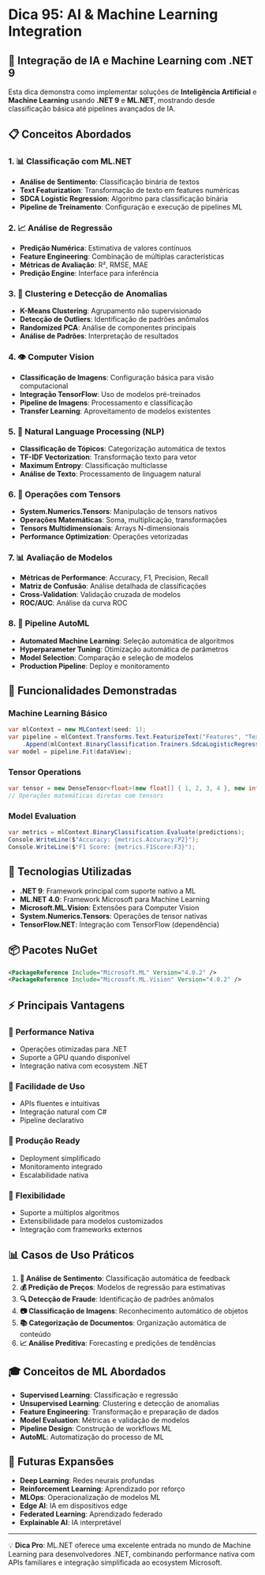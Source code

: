 # Dica 95: AI & Machine Learning Integration

## 🤖 Integração de IA e Machine Learning com .NET 9

Esta dica demonstra como implementar soluções de **Inteligência Artificial** e **Machine Learning** usando **.NET 9** e **ML.NET**, mostrando desde classificação básica até pipelines avançados de IA.

## 📋 Conceitos Abordados

### 1. 📊 Classificação com ML.NET
- **Análise de Sentimento**: Classificação binária de textos
- **Text Featurization**: Transformação de texto em features numéricas
- **SDCA Logistic Regression**: Algoritmo para classificação binária
- **Pipeline de Treinamento**: Configuração e execução de pipelines ML

### 2. 📈 Análise de Regressão
- **Predição Numérica**: Estimativa de valores contínuos
- **Feature Engineering**: Combinação de múltiplas características
- **Métricas de Avaliação**: R², RMSE, MAE
- **Predição Engine**: Interface para inferência

### 3. 🎯 Clustering e Detecção de Anomalias
- **K-Means Clustering**: Agrupamento não supervisionado
- **Detecção de Outliers**: Identificação de padrões anômalos
- **Randomized PCA**: Análise de componentes principais
- **Análise de Padrões**: Interpretação de resultados

### 4. 👁️ Computer Vision
- **Classificação de Imagens**: Configuração básica para visão computacional
- **Integração TensorFlow**: Uso de modelos pré-treinados
- **Pipeline de Imagens**: Processamento e classificação
- **Transfer Learning**: Aproveitamento de modelos existentes

### 5. 💬 Natural Language Processing (NLP)
- **Classificação de Tópicos**: Categorização automática de textos
- **TF-IDF Vectorization**: Transformação texto para vetor
- **Maximum Entropy**: Classificação multiclasse
- **Análise de Texto**: Processamento de linguagem natural

### 6. 🧮 Operações com Tensors
- **System.Numerics.Tensors**: Manipulação de tensors nativos
- **Operações Matemáticas**: Soma, multiplicação, transformações
- **Tensors Multidimensionais**: Arrays N-dimensionais
- **Performance Optimization**: Operações vetorizadas

### 7. 📊 Avaliação de Modelos
- **Métricas de Performance**: Accuracy, F1, Precision, Recall
- **Matriz de Confusão**: Análise detalhada de classificações
- **Cross-Validation**: Validação cruzada de modelos
- **ROC/AUC**: Análise da curva ROC

### 8. 🔄 Pipeline AutoML
- **Automated Machine Learning**: Seleção automática de algoritmos
- **Hyperparameter Tuning**: Otimização automática de parâmetros
- **Model Selection**: Comparação e seleção de modelos
- **Production Pipeline**: Deploy e monitoramento

## 🚀 Funcionalidades Demonstradas

### Machine Learning Básico
```csharp
var mlContext = new MLContext(seed: 1);
var pipeline = mlContext.Transforms.Text.FeaturizeText("Features", "Text")
    .Append(mlContext.BinaryClassification.Trainers.SdcaLogisticRegression());
var model = pipeline.Fit(dataView);
```

### Tensor Operations
```csharp
var tensor = new DenseTensor<float>(new float[] { 1, 2, 3, 4 }, new int[] { 2, 2 });
// Operações matemáticas diretas com tensors
```

### Model Evaluation
```csharp
var metrics = mlContext.BinaryClassification.Evaluate(predictions);
Console.WriteLine($"Accuracy: {metrics.Accuracy:P2}");
Console.WriteLine($"F1 Score: {metrics.F1Score:F3}");
```

## 🔧 Tecnologias Utilizadas

- **.NET 9**: Framework principal com suporte nativo a ML
- **ML.NET 4.0**: Framework Microsoft para Machine Learning
- **Microsoft.ML.Vision**: Extensões para Computer Vision
- **System.Numerics.Tensors**: Operações de tensor nativas
- **TensorFlow.NET**: Integração com TensorFlow (dependência)

## 📦 Pacotes NuGet

```xml
<PackageReference Include="Microsoft.ML" Version="4.0.2" />
<PackageReference Include="Microsoft.ML.Vision" Version="4.0.2" />
```

## ⚡ Principais Vantagens

### 🎯 **Performance Nativa**
- Operações otimizadas para .NET
- Suporte a GPU quando disponível
- Integração nativa com ecosystem .NET

### 🔧 **Facilidade de Uso**
- APIs fluentes e intuitivas
- Integração natural com C#
- Pipeline declarativo

### 🚀 **Produção Ready**
- Deployment simplificado
- Monitoramento integrado
- Escalabilidade nativa

### 🧮 **Flexibilidade**
- Suporte a múltiplos algoritmos
- Extensibilidade para modelos customizados
- Integração com frameworks externos

## 📊 Casos de Uso Práticos

1. **📝 Análise de Sentimento**: Classificação automática de feedback
2. **💰 Predição de Preços**: Modelos de regressão para estimativas
3. **🔍 Detecção de Fraude**: Identificação de padrões anômalos
4. **📷 Classificação de Imagens**: Reconhecimento automático de objetos
5. **📚 Categorização de Documentos**: Organização automática de conteúdo
6. **📈 Análise Preditiva**: Forecasting e predições de tendências

## 🎓 Conceitos de ML Abordados

- **Supervised Learning**: Classificação e regressão
- **Unsupervised Learning**: Clustering e detecção de anomalias
- **Feature Engineering**: Transformação e preparação de dados
- **Model Evaluation**: Métricas e validação de modelos
- **Pipeline Design**: Construção de workflows ML
- **AutoML**: Automatização do processo de ML

## 🔮 Futuras Expansões

- **Deep Learning**: Redes neurais profundas
- **Reinforcement Learning**: Aprendizado por reforço
- **MLOps**: Operacionalização de modelos ML
- **Edge AI**: IA em dispositivos edge
- **Federated Learning**: Aprendizado federado
- **Explainable AI**: IA interpretável

---

💡 **Dica Pro**: ML.NET oferece uma excelente entrada no mundo de Machine Learning para desenvolvedores .NET, combinando performance nativa com APIs familiares e integração simplificada ao ecosystem Microsoft.
